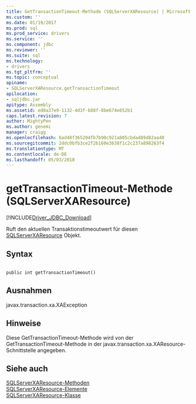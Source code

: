 ```yaml
---
title: GetTransactionTimeout-Methode (SQLServerXAResource) | Microsoft Docs
ms.custom: ''
ms.date: 01/19/2017
ms.prod: sql
ms.prod_service: drivers
ms.service: ''
ms.component: jdbc
ms.reviewer: ''
ms.suite: sql
ms.technology:
- drivers
ms.tgt_pltfrm: ''
ms.topic: conceptual
apiname:
- SQLServerXAResource.getTransactionTimeout
apilocation:
- sqljdbc.jar
apitype: Assembly
ms.assetid: ed0a37e9-1132-4d3f-b88f-8be674e852b1
caps.latest.revision: 7
author: MightyPen
ms.author: genemi
manager: craigg
ms.openlocfilehash: 6ad48f365204fb7b90c921a805cbdad89d82aa40
ms.sourcegitcommit: 2ddc0bfb3ce2f2b160e3638f1c2c237a898263f4
ms.translationtype: MT
ms.contentlocale: de-DE
ms.lasthandoff: 05/03/2018
---
```

# <a name="gettransactiontimeout-method-sqlserverxaresource"></a>getTransactionTimeout-Methode (SQLServerXAResource)
[!INCLUDE[Driver_JDBC_Download](../../../includes/driver_jdbc_download.md)]

  Ruft den aktuellen Transaktionstimeoutwert für diesen [SQLServerXAResource](../../../connect/jdbc/reference/sqlserverxaresource-class.md) Objekt.  
  
## <a name="syntax"></a>Syntax  
  
```  
  
public int getTransactionTimeout()  
```  
  
## <a name="exceptions"></a>Ausnahmen  
 javax.transaction.xa.XAException  
  
## <a name="remarks"></a>Hinweise  
 Diese GetTransactionTimeout-Methode wird von der GetTransactionTimeout-Methode in der javax.transaction.xa.XAResource-Schnittstelle angegeben.  
  
## <a name="see-also"></a>Siehe auch  
 [SQLServerXAResource-Methoden](../../../connect/jdbc/reference/sqlserverxaresource-methods.md)   
 [SQLServerXAResource-Elemente](../../../connect/jdbc/reference/sqlserverxaresource-members.md)   
 [SQLServerXAResource-Klasse](../../../connect/jdbc/reference/sqlserverxaresource-class.md)  
  
  
